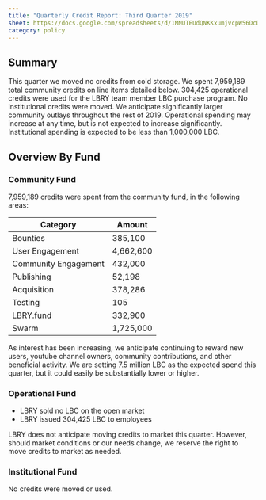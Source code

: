 ```yaml
---
title: "Quarterly Credit Report: Third Quarter 2019"
sheet: https://docs.google.com/spreadsheets/d/1MNUTEUdQNKKxumjvcpW56DcDhVqvdzfCZA0rzD0MTMI/edit#gid=799352054
category: policy
---
```

## Summary
This quarter we moved no credits from cold storage.  We spent 7,959,189 total community credits on line items detailed below. 304,425 operational credits were used for the LBRY team member LBC purchase program. No institutional credits were moved.
We anticipate significantly larger community outlays throughout the rest of 2019.  Operational spending may increase at any time, but is not expected to increase significantly. Institutional spending is expected to be less than 1,000,000 LBC.

## Overview By Fund

### Community Fund

7,959,189 credits were spent from the community fund, in the following areas:

| Category | Amount |
|---|---|
| Bounties | 385,100 |
| User Engagement | 4,662,600 |
| Community Engagement | 432,000 |
| Publishing | 52,198 |
| Acquisition | 378,286 |
| Testing | 105 |
| LBRY.fund | 332,900 |
| Swarm | 1,725,000 |

As interest has been increasing, we anticipate continuing to reward new users, youtube channel owners, community contributions, and other beneficial activity. We are setting  7.5 million LBC as the expected spend this quarter, but it could easily be substantially lower or higher.
### Operational Fund

* LBRY sold no LBC on the open market
* LBRY issued 304,425 LBC to employees

LBRY does not anticipate moving credits to market this quarter. However, should market conditions or our needs change, we reserve the right to move credits to market as needed.

### Institutional Fund

No credits were moved or used.
